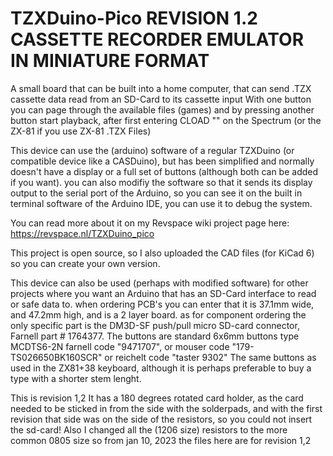 # TZXDuino-Pico REVISION 1.2 CASSETTE RECORDER EMULATOR IN MINIATURE FORMAT

A small board that can be built into a home computer, that can send .TZX cassette data read from an SD-Card to its cassette input
With one button you can page through the available files (games) and by pressing another button start playback, after first entering CLOAD "" on the Spectrum (or the ZX-81 if you use ZX-81 .TZX Files)

This device can use the (arduino) software of a regular TZXDuino (or compatible device like a CASDuino), but has been simplified and normally doesn't have a display or a full set of buttons (although both can be added if you want). you can also modifiy the software so that it sends its display output to the serial port of the Arduino, so you can see it on the built in terminal software of the Arduino IDE, you can use it to debug the system.

You can read more about it on my Revspace wiki project page here: https://revspace.nl/TZXDuino_pico

This project is open source, so I also uploaded the CAD files (for KiCad 6) so you can create your own version.

This device can also be used (perhaps with modified software) for other projects where you want an Arduino that has an SD-Card interface to read or safe data to.
when ordering PCB's you can enter that it is 37.1mm wide, and 47.2mm high, and is a 2 layer board.
as for component ordering the only specific part is the DM3D-SF push/pull micro SD-card connector, Farnell part # 1764377. The buttons are standard 6x6mm buttons type MCDTS6-2N farnell code "9471707", or mouser code "179-TS026650BK160SCR" or reichelt code "taster 9302"
The same buttons as used in the ZX81+38 keyboard, although it is perhaps preferable to buy a type with a shorter stem lenght. 

This is revision 1,2 It has a 180 degrees rotated card holder, as the card needed to be sticked in from the side with the solderpads, and with the first revision that side was on the side of the resistors, so you could not insert the sd-card!
Also I changed all the (1206 size) resistors to the more common 0805 size
so from jan 10, 2023 the files here are for revision 1,2
